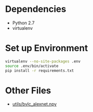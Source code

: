 # Dependencies
- Python 2.7
- virtualenv

# Set up Environment

```sh
virtualenv --no-site-packages .env
source .env/bin/activate
pip install -r requirements.txt
```

# Other Files

- [utils/bvlc_alexnet.npy](http://www.cs.toronto.edu/~guerzhoy/tf_alexnet/bvlc_alexnet.npy)
